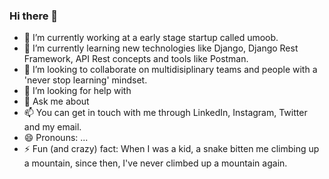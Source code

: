 ### Hi there 👋

- 🔭 I’m currently working at a early stage startup called umoob.
- 🌱 I’m currently learning new technologies like Django, Django Rest Framework, API Rest concepts and tools like Postman.
- 👯 I’m looking to collaborate on multidisiplinary teams and people with a 'never stop learning' mindset.
- 🤔 I’m looking for help with 
- 💬 Ask me about 
- 📫 You can get in touch with me through LinkedIn, Instagram, Twitter and my email.
- 😄 Pronouns: ...
- ⚡ Fun (and crazy) fact: When I was a kid, a snake bitten me climbing up a mountain, since then, I've never climbed up a mountain again.


